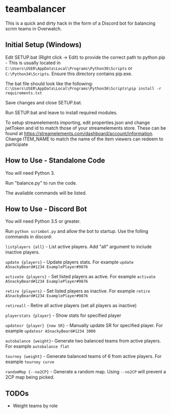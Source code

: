 # teambalancer

This is a quick and dirty hack in the form of a Discord bot for
balancing scrim teams in Overwatch.

## Initial Setup (Windows)

Edit SETUP.bat (Right click -> Edit) to provide the correct path to python pip - This is usually located in `C:\Users\USER\AppData\Local\Programs\Python36\Scripts` or `C:\Python34\Scripts`. Ensure this directory contains pip.exe.

The bat file should look like the following:
`C:\Users\USER\AppData\Local\Programs\Python36\Scripts\pip install -r requirements.txt`

Save changes and close SETUP.bat.

Run SETUP.bat and leave to install required modules.

To setup streamelements importing, edit properties.json and change jwtToken and id to match those of your streamelements store.
These can be found at https://streamelements.com/dashboard/account/information. Change ITEM_NAME to match the name of
the item viewers can redeem to participate

## How to Use - Standalone Code

You will need Python 3.

Run "balance.py" to run the code.

The available commands will be listed.

## How to Use - Discord Bot

You will need Python 3.5 or greater.

Run `python scrimbot.py` and allow the bot to startup. Use the folling commands in discord:

  `listplayers {all}` - List active players. Add "all" argument to include inactive players.
  
  `update {players}` - Update players stats. For example `update ASnackyBeard#1234 ExamplePlayer#9876`
  
  `activate {players}` - Set listed players as active. For example `activate ASnackyBeard#1234 ExamplePlayer#9876`
  
  `retire {players}` - Set listed players as inactive. For example `retire ASnackyBeard#1234 ExamplePlayer#9876`
  
  `retireall` - Retire all active players (set all players as inactive)
  
  `playerstats {player}` - Show stats for specified player
  
  `updatesr {player} {new SR}` - Manually update SR for specified player. For example `updatesr ASnackyBeard#1234 3000`
  
  `autobalance {weight}`- Generate two balanced teams from active players. For example `autobalance flat`
  
  `tourney {weight}` - Generate balanced teams of 6 from active players. For example `tourney curve`
  
  `randomMap {--no2CP}` - Generate a random map. Using `--no2CP` will prevent a 2CP map being picked.
  
  


## TODOs

- Weight teams by role
